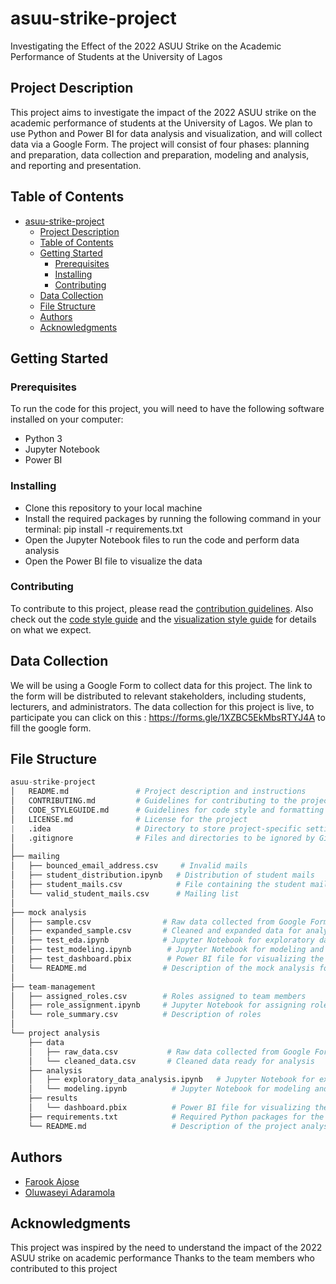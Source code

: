 # asuu-strike-project

Investigating the Effect of the 2022 ASUU Strike on the Academic Performance of Students at the University of Lagos

## Project Description

This project aims to investigate the impact of the 2022 ASUU strike on the academic performance of students at the University of Lagos. We plan to use Python and Power BI for data analysis and visualization, and will collect data via a Google Form. The project will consist of four phases: planning and preparation, data collection and preparation, modeling and analysis, and reporting and presentation.

## Table of Contents

- [asuu-strike-project](#asuu-strike-project)
  - [Project Description](#project-description)
  - [Table of Contents](#table-of-contents)
  - [Getting Started](#getting-started)
    - [Prerequisites](#prerequisites)
    - [Installing](#installing)
    - [Contributing](#contributing)
  - [Data Collection](#data-collection)
  - [File Structure](#file-structure)
  - [Authors](#authors)
  - [Acknowledgments](#acknowledgments)

## Getting Started

### Prerequisites

To run the code for this project, you will need to have the following software installed on your computer:

- Python 3
- Jupyter Notebook
- Power BI

### Installing

- Clone this repository to your local machine
- Install the required packages by running the following command in your terminal: pip install -r requirements.txt
- Open the Jupyter Notebook files to run the code and perform data analysis
- Open the Power BI file to visualize the data

### Contributing

To contribute to this project, please read the [contribution guidelines](CONTRIBUTING.md). Also check out the [code style guide](CODE_STYLEGUIDE.md) and the [visualization style guide](VIZ_STYLEGUIDE.md) for details on what we expect.

## Data Collection

We will be using a Google Form to collect data for this project. The link to the form will be distributed to relevant stakeholders, including students, lecturers, and administrators.
The data collection for this project is live, to participate you can click on this : <https://forms.gle/1XZBC5EkMbsRTYJ4A> to fill the google form.

## File Structure

```python
asuu-strike-project
│   README.md               # Project description and instructions
│   CONTRIBUTING.md         # Guidelines for contributing to the project
│   CODE_STYLEGUIDE.md      # Guidelines for code style and formatting
│   LICENSE.md              # License for the project
|   .idea                   # Directory to store project-specific settings
│   .gitignore              # Files and directories to be ignored by Git
│
├── mailing
│   ├── bounced_email_address.csv     # Invalid mails
│   ├── student_distribution.ipynb   # Distribution of student mails
│   ├── student_mails.csv            # File containing the student mail
│   └── valid_student_mails.csv      # Mailing list
│
├── mock analysis
│   ├── sample.csv                # Raw data collected from Google Forms
│   ├── expanded_sample.csv       # Cleaned and expanded data for analysis
│   ├── test_eda.ipynb            # Jupyter Notebook for exploratory data analysis
│   ├── test_modeling.ipynb        # Jupyter Notebook for modeling and analysis
│   ├── test_dashboard.pbix        # Power BI file for visualizing the data
│   └── README.md                 # Description of the mock analysis folder
│
├── team-management
│   ├── assigned_roles.csv        # Roles assigned to team members
│   ├── role_assignment.ipynb     # Jupyter Notebook for assigning roles to team members
│   └── role_summary.csv          # Description of roles
│
└── project analysis
    ├── data
    │   ├── raw_data.csv           # Raw data collected from Google Forms
    │   └── cleaned_data.csv       # Cleaned data ready for analysis
    ├── analysis
    │   ├── exploratory_data_analysis.ipynb   # Jupyter Notebook for exploratory data analysis
    │   └── modeling.ipynb          # Jupyter Notebook for modeling and analysis
    ├── results
    │   └── dashboard.pbix          # Power BI file for visualizing the data
    ├── requirements.txt            # Required Python packages for the project
    └── README.md                   # Description of the project analysis folder

```

## Authors

- [Farook Ajose](https://github.com/fkajose)
- [Oluwaseyi Adaramola](http://github.com/socratesjnr)

## Acknowledgments

This project was inspired by the need to understand the impact of the 2022 ASUU strike on academic performance
Thanks to the team members who contributed to this project
